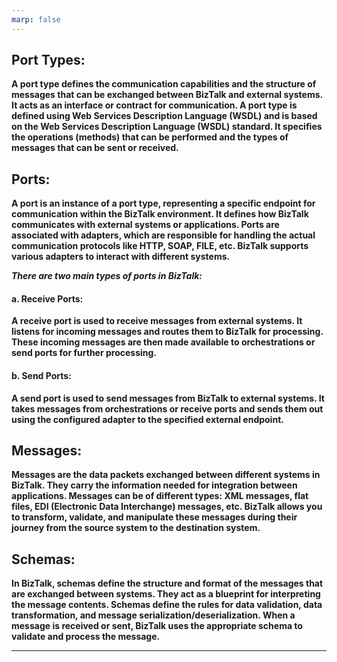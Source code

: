 ```yaml
---
marp: false
---
```


## Port Types:

**A port type defines the communication capabilities and the structure of messages that can be exchanged between BizTalk and external systems. It acts as an interface or contract for communication. A port type is defined using Web Services Description Language (WSDL) and is based on the Web Services Description Language (WSDL) standard. It specifies the operations (methods) that can be performed and the types of messages that can be sent or received.**

## Ports:

**A port is an instance of a port type, representing a specific endpoint for communication within the BizTalk environment. It defines how BizTalk communicates with external systems or applications. Ports are associated with adapters, which are responsible for handling the actual communication protocols like HTTP, SOAP, FILE, etc. BizTalk supports various adapters to interact with different systems.**

***There are two main types of ports in BizTalk:***
#### a. Receive Ports: 

**A receive port is used to receive messages from external systems. It listens for incoming messages and routes them to BizTalk for processing. These incoming messages are then made available to orchestrations or send ports for further processing.**

#### b. Send Ports:

**A send port is used to send messages from BizTalk to external systems. It takes messages from orchestrations or receive ports and sends them out using the configured adapter to the specified external endpoint.**

## Messages:

**Messages are the data packets exchanged between different systems in BizTalk. They carry the information needed for integration between applications. Messages can be of different types: XML messages, flat files, EDI (Electronic Data Interchange) messages, etc. BizTalk allows you to transform, validate, and manipulate these messages during their journey from the source system to the destination system.**

## Schemas:

**In BizTalk, schemas define the structure and format of the messages that are exchanged between systems. They act as a blueprint for interpreting the message contents. Schemas define the rules for data validation, data transformation, and message serialization/deserialization. When a message is received or sent, BizTalk uses the appropriate schema to validate and process the message.**

---